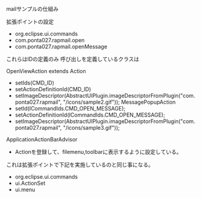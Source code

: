 mailサンプルの仕組み


拡張ポイントの設定
* org.eclipse.ui.commands
 * com.ponta027.rapmail.open
 * com.ponta027.rapmail.openMessage

これらはIDの定義のみ 
呼び出しを定義しているクラスは

OpenViewAction extends Action
 * setIds(CMD_ID)
 * setActionDefinitionId(CMD_ID)
 * setImageDescriptor(AbstractUIPlugin.imageDescriptorFromPlugin("com.ponta027.rapmail", "/icons/sample2.gif"));
MessagePopupAction
 * setId(ICommandIds.CMD_OPEN_MESSAGE);
 * setActionDefinitionId(ICommandIds.CMD_OPEN_MESSAGE);
 * setImageDescriptor(AbstractUIPlugin.imageDescriptorFromPlugin("com.ponta027.rapmail", "/icons/sample3.gif"));

ApplicationActionBarAdvisor
 * Actionを登録して、filemenu,toolbarに表示するように設定している。


これは拡張ポイントで下記を実施しているのと同じ事になる。
* org.eclipse.ui.commands
* ui.ActionSet
* ui.menu
